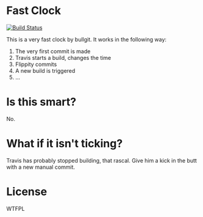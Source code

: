 # Fast Clock

[![Build Status](https://travis-ci.org/bullgit/fast-clock.svg?branch=gh-pages)](https://travis-ci.org/bullgit/fast-clock)

This is a very fast clock by bullgit. It works in the following way:

1. The very first commit is made
2. Travis starts a build, changes the time
3. Flippity commits
4. A new build is triggered
5. ...

# Is this smart?

No.

# What if it isn't ticking?

Travis has probably stopped building, that rascal. Give him a kick in the butt with a new manual commit.

# License

WTFPL
